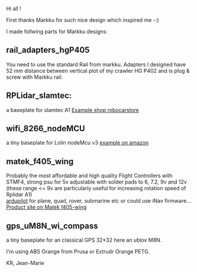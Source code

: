 Hi all ! 

First thanks Markku for such nice design which inspired me -:)   

I made follwing parts for Markku designs:


## rail_adapters_hgP405
You need to use the standard Rail from markku.
Adapters I designed have 52 mm distance between vertical plot of my crawler HG P402 and is plug & screw with Markku rail.


## RPLidar_slamtec:
a baseplate for slamtec A1 
[Example shop robocarstore](https://www.robocarstore.com/products/slamtec-rplidar-a1)


## wifi_8266_nodeMCU
a tiny baseplate for Lolin nodeMcu v3 
[example on amazon](https://www.amazon.fr/gp/product/B07K24YQZQ)


## matek_f405_wing
Probably the most affordable and high quality Flight Controllers with STMF4, strong psu for 5v adjustable with solder pads to 6, 7.2, 9v and 12v (these range <= 9v are particularly useful for increasing rotation speed of Rplidar A1)   
[ardupilot](http://ardupilot.org/) for plane, quad, rover, submarine etc or could use iNav firmware...
[Product site on Matek f405-wing](http://www.mateksys.com/?portfolio=f405-wing)


## gps_uM8N_wi_compass
a tiny baseplate for an classical GPS 32*32 here an ublox M8N.

I'm using ABS Orange from Prusa or Extrudr Orange PETG.

KR, 
Jean-Marie
